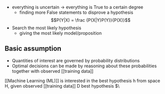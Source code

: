 - everything is uncertain $\rightarrow$ everything is True to a certain degree
	- finding more False statements to disprove a hypothesis
$$P(Y|X) = \frac {P(X|Y)P(Y)}{P(X)}$$
- Search the most likely hypothesis 
	- giving the most likely model/proposition
## Basic assumption
- Quantities of interest are governed by probability distributions
- Optimal decisions can be made by reasoning about these probabilities together with observed [[training data]]

[[Machine Learning (ML)]] is interested in the best hypothesis h from space H, given observed [[training data]] D
best hypothesis $\
